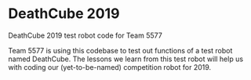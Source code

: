 # DeathCube 2019
DeathCube 2019 test robot code for Team 5577

Team 5577 is using this codebase to test out functions of a test robot named DeathCube. The lessons we learn from this test robot will help us with coding our (yet-to-be-named) competition robot for 2019.
